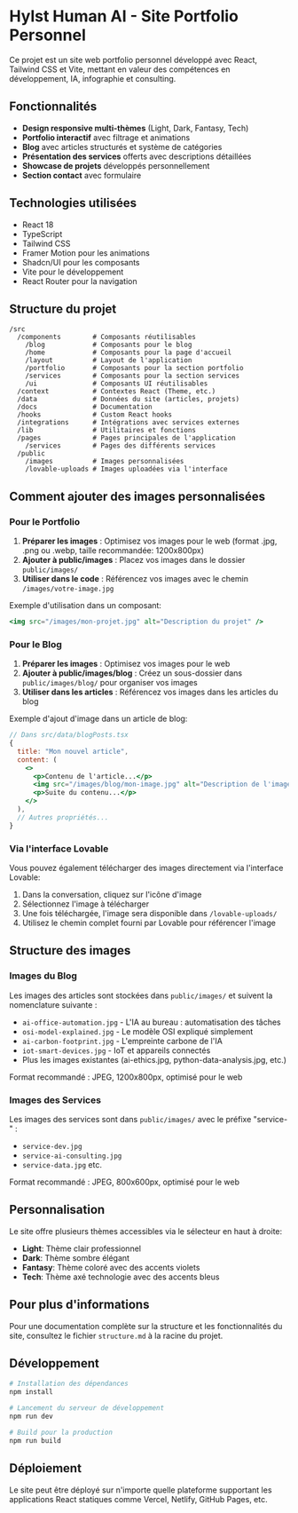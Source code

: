 # Hylst Human AI - Site Portfolio Personnel

Ce projet est un site web portfolio personnel développé avec React, Tailwind CSS et Vite, mettant en valeur des compétences en développement, IA, infographie et consulting.

## Fonctionnalités

- **Design responsive multi-thèmes** (Light, Dark, Fantasy, Tech)
- **Portfolio interactif** avec filtrage et animations
- **Blog** avec articles structurés et système de catégories
- **Présentation des services** offerts avec descriptions détaillées
- **Showcase de projets** développés personnellement
- **Section contact** avec formulaire

## Technologies utilisées

- React 18
- TypeScript
- Tailwind CSS
- Framer Motion pour les animations
- Shadcn/UI pour les composants
- Vite pour le développement
- React Router pour la navigation

## Structure du projet

```
/src
  /components        # Composants réutilisables
    /blog            # Composants pour le blog
    /home            # Composants pour la page d'accueil
    /layout          # Layout de l'application
    /portfolio       # Composants pour la section portfolio
    /services        # Composants pour la section services
    /ui              # Composants UI réutilisables
  /context           # Contextes React (Theme, etc.)
  /data              # Données du site (articles, projets)
  /docs              # Documentation
  /hooks             # Custom React hooks
  /integrations      # Intégrations avec services externes
  /lib               # Utilitaires et fonctions
  /pages             # Pages principales de l'application
    /services        # Pages des différents services
  /public
    /images          # Images personnalisées
    /lovable-uploads # Images uploadées via l'interface
```

## Comment ajouter des images personnalisées

### Pour le Portfolio

1. **Préparer les images** : Optimisez vos images pour le web (format .jpg, .png ou .webp, taille recommandée: 1200x800px)
2. **Ajouter à public/images** : Placez vos images dans le dossier `public/images/`
3. **Utiliser dans le code** : Référencez vos images avec le chemin `/images/votre-image.jpg`

Exemple d'utilisation dans un composant:
```jsx
<img src="/images/mon-projet.jpg" alt="Description du projet" />
```

### Pour le Blog

1. **Préparer les images** : Optimisez vos images pour le web
2. **Ajouter à public/images/blog** : Créez un sous-dossier dans `public/images/blog/` pour organiser vos images
3. **Utiliser dans les articles** : Référencez vos images dans les articles du blog

Exemple d'ajout d'image dans un article de blog:
```jsx
// Dans src/data/blogPosts.tsx
{
  title: "Mon nouvel article",
  content: (
    <>
      <p>Contenu de l'article...</p>
      <img src="/images/blog/mon-image.jpg" alt="Description de l'image" className="my-6 rounded-lg" />
      <p>Suite du contenu...</p>
    </>
  ),
  // Autres propriétés...
}
```

### Via l'interface Lovable

Vous pouvez également télécharger des images directement via l'interface Lovable:
1. Dans la conversation, cliquez sur l'icône d'image
2. Sélectionnez l'image à télécharger
3. Une fois téléchargée, l'image sera disponible dans `/lovable-uploads/`
4. Utilisez le chemin complet fourni par Lovable pour référencer l'image

## Structure des images

### Images du Blog
Les images des articles sont stockées dans `public/images/` et suivent la nomenclature suivante :

- `ai-office-automation.jpg` - L'IA au bureau : automatisation des tâches
- `osi-model-explained.jpg` - Le modèle OSI expliqué simplement
- `ai-carbon-footprint.jpg` - L'empreinte carbone de l'IA
- `iot-smart-devices.jpg` - IoT et appareils connectés
- Plus les images existantes (ai-ethics.jpg, python-data-analysis.jpg, etc.)

Format recommandé : JPEG, 1200x800px, optimisé pour le web

### Images des Services
Les images des services sont dans `public/images/` avec le préfixe "service-" :
- `service-dev.jpg`
- `service-ai-consulting.jpg`
- `service-data.jpg`
etc.

Format recommandé : JPEG, 800x600px, optimisé pour le web

## Personnalisation

Le site offre plusieurs thèmes accessibles via le sélecteur en haut à droite:
- **Light**: Thème clair professionnel
- **Dark**: Thème sombre élégant
- **Fantasy**: Thème coloré avec des accents violets
- **Tech**: Thème axé technologie avec des accents bleus

## Pour plus d'informations

Pour une documentation complète sur la structure et les fonctionnalités du site, consultez le fichier `structure.md` à la racine du projet.

## Développement

```bash
# Installation des dépendances
npm install

# Lancement du serveur de développement
npm run dev

# Build pour la production
npm run build
```

## Déploiement

Le site peut être déployé sur n'importe quelle plateforme supportant les applications React statiques comme Vercel, Netlify, GitHub Pages, etc.

